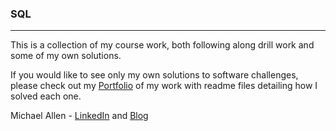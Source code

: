 ### SQL
***

This is a collection of my course work, both following along drill work and some of my own solutions.

If you would like to see only my own solutions to software challenges, please check out my [Portfolio](https://github.com/mrmichaelgallen/Portfolio-for-MichaelAllen) of my work with readme files detailing how I solved each one.

Michael Allen - [LinkedIn](https://www.linkedin.com/in/mrmichaelgallen) and [Blog](http://mrmichaelgallen.com/)

